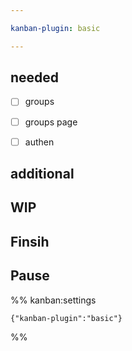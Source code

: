 ```yaml
---

kanban-plugin: basic

---
```


## needed

- [ ] groups
- [ ] groups page
- [ ] authen


## additional



## WIP



## Finsih



## Pause





%% kanban:settings
```
{"kanban-plugin":"basic"}
```
%%